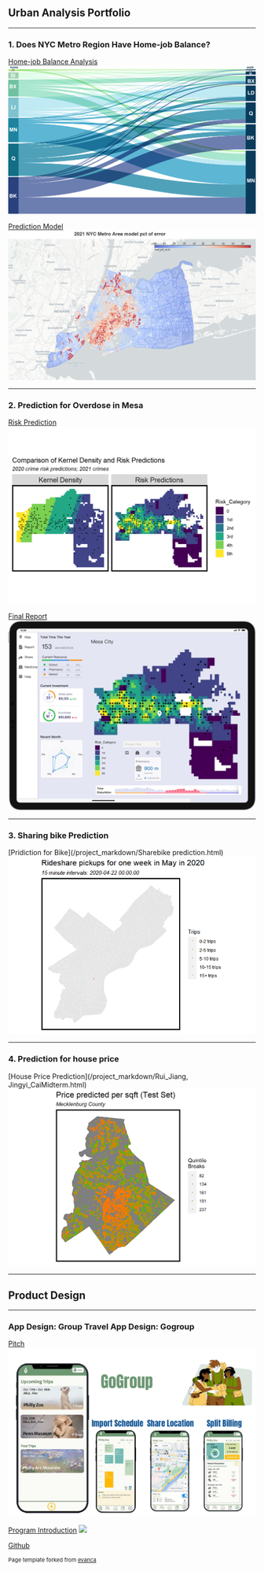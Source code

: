 ## Urban Analysis Portfolio

---
### 1. Does NYC Metro Region Have Home-job Balance?

[Home-job Balance Analysis](https://yinanli-15.github.io/MUSA550_Quarto_JHB/)
<img src="images/1.Commute.jpeg?raw=true"/>

[Prediction Model](https://yinanli-15.github.io/MUSA550_Quarto_JHB/analysis/3-ML.html)
<img src="images/prediction.png?raw=true"/>

---
### 2. Prediction for Overdose in Mesa

[Risk Prediction](/project_markdown/finaldraft_Rui_Jingyi.html)
<img src="images/geospatial.png?raw=true"/>

[Final Report](/project_markdown/RuiJiang_JingyiCai.pptx)
<img src="images/HomePage.png?raw=true"/>


---

### 3. Sharing bike Prediction
[Pridiction for Bike](/project_markdown/Sharebike prediction.html)
<img src="images/prediction.gif?raw=true"/>


---

### 4. Prediction for house price

[House Price Prediction](/project_markdown/Rui_Jiang, Jingyi_CaiMidterm.html)
<img src="images/hoseprice.png?raw=true"/>


---
## Product Design

---
### App Design: Group Travel App Design: Gogroup
[Pitch](https://drive.google.com/file/d/1NnuDHT0F6a0EsZW-1hb4CvDPup3wuOyA/view?usp=sharing)
<img src="images/5.Gogruop.png?raw=true"/>

[Program Introduction](https://medium.com/@laizwq/gogroup-an-app-tailored-to-enhance-the-overall-ease-of-group-travel-cb4f5705060f)
<img src="images/Vertical_Gogroup.jpg?raw=true"/>

[Github](https://github.com/LookAndSeeHappy/CIS5120_HCI/tree/main/Final%20Project)



<p style="font-size:11px">Page template forked from <a href="https://github.com/evanca/quick-portfolio">evanca</a></p>
<!-- Remove above link if you don't want to attibute -->
